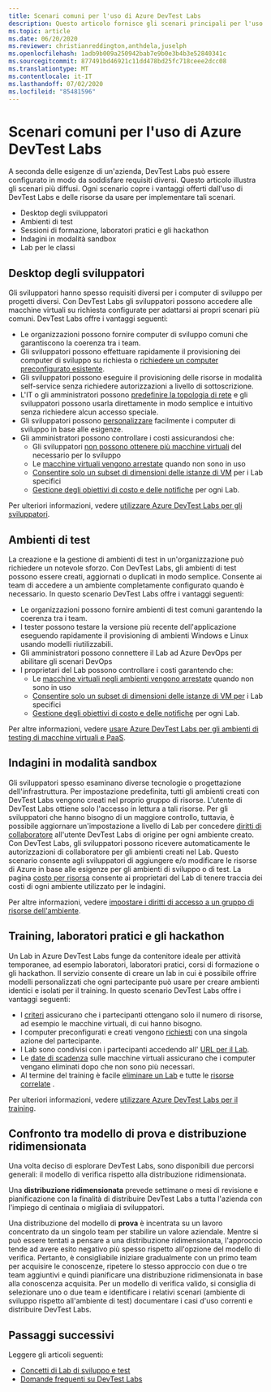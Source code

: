 ```yaml
---
title: Scenari comuni per l'uso di Azure DevTest Labs
description: Questo articolo fornisce gli scenari principali per l'uso di Azure DevTest Labs e di due percorsi generali per iniziare a usare il servizio nell'organizzazione.
ms.topic: article
ms.date: 06/20/2020
ms.reviewer: christianreddington,anthdela,juselph
ms.openlocfilehash: 1adb9b009a250942bab7e9b0e3b4b3e52840341c
ms.sourcegitcommit: 877491bd46921c11dd478bd25fc718ceee2dcc08
ms.translationtype: MT
ms.contentlocale: it-IT
ms.lasthandoff: 07/02/2020
ms.locfileid: "85481596"
---
```

# <a name="popular-scenarios-for-using-azure-devtest-labs"></a>Scenari comuni per l'uso di Azure DevTest Labs
A seconda delle esigenze di un'azienda, DevTest Labs può essere configurato in modo da soddisfare requisiti diversi.  Questo articolo illustra gli scenari più diffusi. Ogni scenario copre i vantaggi offerti dall'uso di DevTest Labs e delle risorse da usare per implementare tali scenari.  

- Desktop degli sviluppatori
- Ambienti di test
- Sessioni di formazione, laboratori pratici e gli hackathon
- Indagini in modalità sandbox
- Lab per le classi

## <a name="developer-desktops"></a>Desktop degli sviluppatori
Gli sviluppatori hanno spesso requisiti diversi per i computer di sviluppo per progetti diversi. Con DevTest Labs gli sviluppatori possono accedere alle macchine virtuali su richiesta configurate per adattarsi ai propri scenari più comuni. DevTest Labs offre i vantaggi seguenti:

- Le organizzazioni possono fornire computer di sviluppo comuni che garantiscono la coerenza tra i team.
- Gli sviluppatori possono effettuare rapidamente il provisioning dei computer di sviluppo su richiesta o [richiedere un computer preconfigurato esistente](devtest-lab-add-claimable-vm.md).
- Gli sviluppatori possono eseguire il provisioning delle risorse in modalità self-service senza richiedere autorizzazioni a livello di sottoscrizione.
- L'IT o gli amministratori possono [predefinire la topologia di rete](devtest-lab-configure-vnet.md) e gli sviluppatori possono usarla direttamente in modo semplice e intuitivo senza richiedere alcun accesso speciale.
- Gli sviluppatori possono [personalizzare](devtest-lab-add-vm.md#add-an-existing-artifact-to-a-vm) facilmente i computer di sviluppo in base alle esigenze.
- Gli amministratori possono controllare i costi assicurandosi che:
    - Gli sviluppatori [non possono ottenere più macchine virtuali](devtest-lab-set-lab-policy.md#set-virtual-machines-per-user) del necessario per lo sviluppo
    - Le [macchine virtuali vengono arrestate](devtest-lab-set-lab-policy.md#set-auto-shutdown) quando non sono in uso
    - [Consentire solo un subset di dimensioni delle istanze di VM](devtest-lab-set-lab-policy.md#set-allowed-virtual-machine-sizes) per i Lab specifici
    - [Gestione degli obiettivi di costo e delle notifiche](devtest-lab-configure-cost-management.md) per ogni Lab.

Per ulteriori informazioni, vedere [utilizzare Azure DevTest Labs per gli sviluppatori](devtest-lab-developer-lab.md). 

## <a name="test-environments"></a>Ambienti di test
La creazione e la gestione di ambienti di test in un'organizzazione può richiedere un notevole sforzo. Con DevTest Labs, gli ambienti di test possono essere creati, aggiornati o duplicati in modo semplice. Consente ai team di accedere a un ambiente completamente configurato quando è necessario. In questo scenario DevTest Labs offre i vantaggi seguenti:

- Le organizzazioni possono fornire ambienti di test comuni garantendo la coerenza tra i team.
- I tester possono testare la versione più recente dell'applicazione eseguendo rapidamente il provisioning di ambienti Windows e Linux usando modelli riutilizzabili.
- Gli amministratori possono connettere il Lab ad Azure DevOps per abilitare gli scenari DevOps
- I proprietari del Lab possono controllare i costi garantendo che:
    - Le [macchine virtuali negli ambienti vengono arrestate](devtest-lab-set-lab-policy.md#set-auto-shutdown) quando non sono in uso
    - [Consentire solo un subset di dimensioni delle istanze di VM per](devtest-lab-set-lab-policy.md#set-allowed-virtual-machine-sizes) i Lab specifici
    - [Gestione degli obiettivi di costo e delle notifiche](devtest-lab-configure-cost-management.md) per ogni Lab.

Per altre informazioni, vedere [usare Azure DevTest Labs per gli ambienti di testing di macchine virtuali e PaaS](devtest-lab-test-env.md).

## <a name="sandboxed-investigations"></a>Indagini in modalità sandbox
Gli sviluppatori spesso esaminano diverse tecnologie o progettazione dell'infrastruttura. Per impostazione predefinita, tutti gli ambienti creati con DevTest Labs vengono creati nel proprio gruppo di risorse. L'utente di DevTest Labs ottiene solo l'accesso in lettura a tali risorse. Per gli sviluppatori che hanno bisogno di un maggiore controllo, tuttavia, è possibile aggiornare un'impostazione a livello di Lab per concedere [diritti di collaboratore](https://azure.microsoft.com/updates/azure-devtest-labs-view-and-set-access-rights-to-an-environment-rg/) all'utente DevTest Labs di origine per ogni ambiente creato.  Con DevTest Labs, gli sviluppatori possono ricevere automaticamente le autorizzazioni di collaboratore per gli ambienti creati nel Lab.  Questo scenario consente agli sviluppatori di aggiungere e/o modificare le risorse di Azure in base alle esigenze per gli ambienti di sviluppo o di test. La pagina [costo per risorsa](devtest-lab-configure-cost-management.md#view-cost-by-resource) consente ai proprietari del Lab di tenere traccia dei costi di ogni ambiente utilizzato per le indagini.

Per altre informazioni, vedere [impostare i diritti di accesso a un gruppo di risorse dell'ambiente](https://aka.ms/dtl-sandbox).

## <a name="trainings-hands-on-labs-and-hackathons"></a>Training, laboratori pratici e gli hackathon 
Un Lab in Azure DevTest Labs funge da contenitore ideale per attività temporanee, ad esempio laboratori, laboratori pratici, corsi di formazione o gli hackathon.  Il servizio consente di creare un lab in cui è possibile offrire modelli personalizzati che ogni partecipante può usare per creare ambienti identici e isolati per il training. In questo scenario DevTest Labs offre i vantaggi seguenti:

- I [criteri](devtest-lab-set-lab-policy.md) assicurano che i partecipanti ottengano solo il numero di risorse, ad esempio le macchine virtuali, di cui hanno bisogno.
- I computer preconfigurati e creati vengono [richiesti](devtest-lab-add-claimable-vm.md) con una singola azione del partecipante.
- I Lab sono condivisi con i partecipanti accedendo all' [URL per il Lab](devtest-lab-faq.md#how-do-i-share-a-direct-link-to-my-lab).
- Le [date di scadenza](devtest-lab-add-vm.md#steps-to-add-a-vm-to-a-lab-in-azure-devtest-labs) sulle macchine virtuali assicurano che i computer vengano eliminati dopo che non sono più necessari.
- Al termine del training è facile [eliminare un Lab](devtest-lab-delete-lab-vm.md#delete-a-lab) e tutte le [risorse correlate](devtest-lab-faq.md#how-do-i-automate-the-process-of-deleting-all-the-vms-in-my-lab) .

Per ulteriori informazioni, vedere [utilizzare Azure DevTest Labs per il training](devtest-lab-training-lab.md).  

## <a name="proof-of-concept-vs-scaled-deployment"></a>Confronto tra modello di prova e distribuzione ridimensionata
Una volta deciso di esplorare DevTest Labs, sono disponibili due percorsi generali: il modello di verifica rispetto alla distribuzione ridimensionata.  

Una **distribuzione ridimensionata** prevede settimane o mesi di revisione e pianificazione con la finalità di distribuire DevTest Labs a tutta l'azienda con l'impiego di centinaia o migliaia di sviluppatori.

Una distribuzione del modello di **prova** è incentrata su un lavoro concentrato da un singolo team per stabilire un valore aziendale. Mentre si può essere tentati a pensare a una distribuzione ridimensionata, l'approccio tende ad avere esito negativo più spesso rispetto all'opzione del modello di verifica. Pertanto, è consigliabile iniziare gradualmente con un primo team per acquisire le conoscenze, ripetere lo stesso approccio con due o tre team aggiuntivi e quindi pianificare una distribuzione ridimensionata in base alla conoscenza acquisita. Per un modello di verifica valido, si consiglia di selezionare uno o due team e identificare i relativi scenari (ambiente di sviluppo rispetto all'ambiente di test) documentare i casi d'uso correnti e distribuire DevTest Labs.

## <a name="next-steps"></a>Passaggi successivi
Leggere gli articoli seguenti:

- [Concetti di Lab di sviluppo e test](devtest-lab-concepts.md)
- [Domande frequenti su DevTest Labs](devtest-lab-faq.md)

